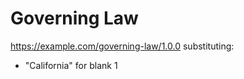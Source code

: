 # Governing Law

<https://example.com/governing-law/1.0.0> substituting:
- "California" for blank 1

